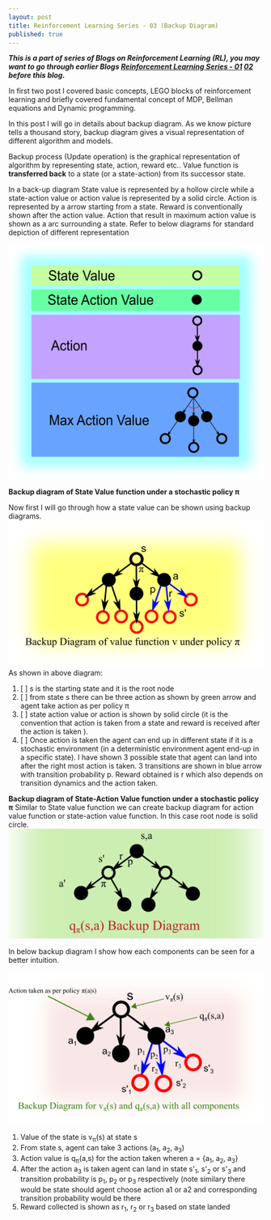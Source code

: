 ```yaml
---
layout: post
title: Reinforcement Learning Series - 03 (Backup Diagram)
published: true
---
```


_**This is a part of series of Blogs on Reinforcement Learning (RL), you may want to go through earlier Blogs [Reinforcement Learning Series - 01](https://baijayantaroy.github.io/baijayantaroy.github.io/Reinforcement_Learning_Series_01/)
[02](https://baijayantaroy.github.io/baijayantaroy.github.io/Reinforcement_Learning_Series_02/)
before this blog.**_

In first two post I covered basic concepts, LEGO blocks of reinforcement learning and briefly covered fundamental concept of MDP, Bellman equations and Dynamic programming.

In this post I will go in details about backup diagram. As we know picture tells a thousand story, backup diagram gives a visual representation of different algorithm and models. 

Backup process (Update operation) is the graphical representation of algorithm by representing state, action, reward etc.. Value function is **transferred back** to a state (or a state-action) from its successor state.

In a back-up diagram State value is represented by a hollow circle while a state-action value or action value is represented by a solid circle. Action is represented by a arrow starting from a state. Reward is conventionally shown after the action value. Action that result in maximum action value is shown as a arc surrounding a state. Refer to below diagrams for standard depiction of different representation

![Backup Diagram Notation](/images/backup1.png "Backup Diagram Notation")

**Backup diagram of State Value function under a stochastic policy π**

Now first I will go through how a state value can be shown using backup diagrams.
![Backup Diagram State Value](/images/backup2.png "Backup Diagram State value")
As shown in above diagram:
  1. [ ] s is the starting state and it is the root node
  2. [ ] from state s there can be three action as shown by green arrow and agent take action as per policy π
  3. [ ] state action value or action is shown by solid circle (it is the convention that action is taken from a state and reward is received after the action is taken ).
  4. [ ] Once action is taken the agent can end up in different state if it is a stochastic environment (in a deterministic environment agent end-up in a specific state). I have shown 3 possible state that agent can land into after the right most action is taken. 3 transitions are shown in blue arrow with transition probability p. Reward obtained is r which also depends on transition dynamics and the action taken.

**Backup diagram of State-Action Value function under a stochastic policy π**
Similar to State value function we can create backup diagram for action value function or state-action value function. In this case root node is solid circle.
![Backup Diagram Action Value](/images/backup4.png "Backup Diagram Action value")

In below backup diagram I show how each components can be seen for a better intuition.

![Backup Diagram Complete](/images/backup3.png "Backup Diagram Complete")

  1) Value of the state is v<sub>π</sub>(s) at state s
  2) From state s, agent can take 3 actions (a<sub>1</sub>, a<sub>2</sub>, a<sub>3</sub>)
  3) Action value is q<sub>π</sub>(a,s) for the action taken wheren a = {a<sub>1</sub>, a<sub>2</sub>, a<sub>3</sub>}
  4) After the action a<sub>3</sub> is taken agent can land in state s'<sub>1</sub>, s'<sub>2</sub> or s'<sub>3</sub> and transition probability is p<sub>1</sub>, p<sub>2</sub> or p<sub>3</sub> respectively (note similary there would be state should agent choose action a1 or a2 and corresponding transition probability would be there
  5) Reward collected is shown as r<sub>1</sub>, r<sub>2</sub> or r<sub>3</sub> based on state landed 
  
